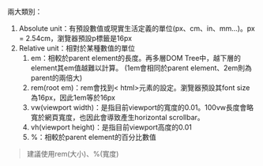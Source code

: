 兩大類別：
1. Absolute unit：有預設數值或現實生活定義的單位(px、cm、in、mm...)。px = 2.54cm，瀏覽器預設p標籤是16px
2. Relative unit：相對於某種數值的單位
	 1. em：相較於parent element的長度。再多層DOM Tree中，越下層的element其em值越難以計算。 (1em會相同於parent element、2em則為parent的兩倍大)
	 2. rem(root em)：rem會找到< html>元素的設定。瀏覽器預設其font size為16px，因此1em等於16px 
	 3. vw(viewport width)：是指目前viewport的寬度的0.01。100vw長度會略寬於網頁寬度，也因此會導致產生horizontal scrollbar。
	 4. vh(viewport height)：是指目前viewport高度的0.01
	 5. %：相較於parent element的百分比數值

> 建議使用rem(大小)、%(寬度)